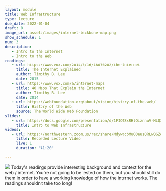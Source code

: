 ```yaml
---
layout: module
title: Web Infrastructure
type: lecture
due_date: 2022-04-04
draft: 0
image_url: assets/images/internet-backbone-map.png
show_schedule: 1
num: 3
description: 
   - Intro to the Internet
   - Intro to the Web
readings:
   - url: https://www.vox.com/2014/6/16/18076282/the-internet
     title: The Internet Explained
     author: Timothy B. Lee
     date: 2015
   - url: https://www.vox.com/a/internet-maps
     title: 40 Maps That Explain the Internet
     author: Timothy B. Lee
     date: 2014
   - url: https://webfoundation.org/about/vision/history-of-the-web/
     title: History of the Web
     source: The World Wide Web Foundation
slides:
   - url: https://docs.google.com/presentation/d/1FIQT8xRHlOiznnuV-MLQ3I2Yrmdk5kXnK0txJdKWQKY/edit?usp=sharing
     title: Intro to Web Infrastructure
videos: 
   - url: https://northwestern.zoom.us/rec/share/MdywccbMuO0eusQRLwQGZdXy3MtbnqGRIsH5Qh12H7Yx8jaHfj0YWJO9qqyo6lUi.t0uMqfGP5ETVl2Ir?startTime=1617656325000
     title: Recorded Lecture Video
     live: 1
     duration: "41:20"

---
```

<img class="module-image" src="/spring2022/assets/images/internet-backbone-map.png" /> Today's readings provide interesting background and context for the web / internet. You're not going to be tested on them, but you should still do them in order to have a working knowledge of how the internet works. The readings shouldn't take too long!
